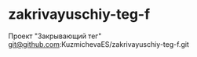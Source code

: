 # zakrivayuschiy-teg-f
Проект "Закрывающий тег"
git@github.com:KuzmichevaES/zakrivayuschiy-teg-f.git
